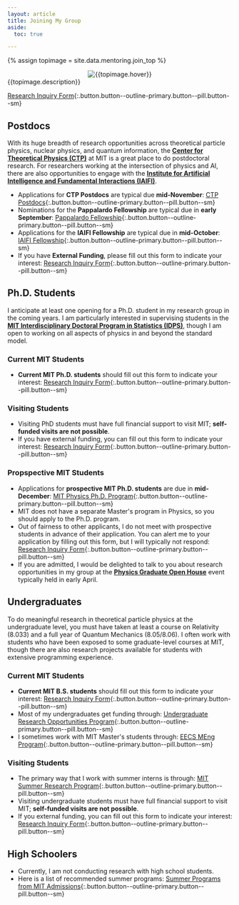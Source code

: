 ```yaml
---
layout: article
title: Joining My Group
aside:
  toc: true

---
```


{% assign topimage = site.data.mentoring.join_top %}
<center>
<img class="image-h image-h--xl rounded" src="{{topimage.image}}" title="{{topimage.hover}}"/>
</center>
{{topimage.description}} 

[Research Inquiry Form](https://forms.gle/dtDwGH8588dCHEfV8){:.button.button--outline-primary.button--pill.button--sm}

## Postdocs

With its huge breadth of research opportunities across theoretical particle physics, nuclear physics, and quantum information, the **[Center for Theoretical Physics (CTP)](http://ctp.mit.edu/)** at MIT is a great place to do postdoctoral research.  For researchers working at the intersection of physics and AI, there are also opportunities to engage with the **[Institute for Artificial Intelligence and Fundamental Interactions (IAIFI)]([http://iaifi.org/)**.

  * Applications for **CTP Postdocs** are typical due **mid-November**:  [CTP Postdocs](http://academicjobsonline.org/ajo/MIT/CTP/){:.button.button--outline-primary.button--pill.button--sm}
  * Nominations for the **Pappalardo Fellowship** are typical due in **early September**: [Pappalardo Fellowship](https://physics.mit.edu/research/pappalardo-fellowships-in-physics/){:.button.button--outline-primary.button--pill.button--sm}
  * Applications for the **IAIFI Fellowship** are typical due in **mid-October**:  [IAIFI Fellowship](https://iaifi.org/fellows.html){:.button.button--outline-primary.button--pill.button--sm}
  * If you have **External Funding**, please fill out this form to indicate your interest:  [Research Inquiry Form](https://forms.gle/dtDwGH8588dCHEfV8){:.button.button--outline-primary.button--pill.button--sm}

## Ph.D. Students

I anticipate at least one opening for a Ph.D. student in my research group in the coming years.  I am particularly interested in supervising students in the **[MIT Interdisciplinary Doctoral Program in Statistics (IDPS)](https://stat.mit.edu/academics/idps/idps-physics/)**, though I am open to working on all aspects of physics in and beyond the standard model. 

### Current MIT Students

  * **Current MIT Ph.D. students** should fill out this form to indicate your interest:  [Research Inquiry Form](https://forms.gle/dtDwGH8588dCHEfV8){:.button.button--outline-primary.button--pill.button--sm}
  
### Visiting Students

  * Visiting PhD students must have full financial support to visit MIT; **self-funded visits are not possible**.
  * If you have external funding, you can fill out this form to indicate your interest:  [Research Inquiry Form](https://forms.gle/dtDwGH8588dCHEfV8){:.button.button--outline-primary.button--pill.button--sm}

### Propspective MIT Students

  * Applications for **prospective MIT Ph.D. students** are due in **mid-December**: [MIT Physics Ph.D. Program](https://physics.mit.edu/academic-programs/graduate-students/graduate-admissions/){:.button.button--outline-primary.button--pill.button--sm}
  * MIT does not have a separate Master's program in Physics, so you should apply to the Ph.D. program.
  * Out of fairness to other applicants, I do not meet with prospective students in advance of their application.  You can alert me to your application by filling out this form, but I will typically not respond:  [Research Inquiry Form](https://forms.gle/dtDwGH8588dCHEfV8){:.button.button--outline-primary.button--pill.button--sm}
  * If you are admitted, I would be delighted to talk to you about research opportunities in my group at the **[Physics Graduate Open House](https://physics.mit.edu/openhouse/)** event typically held in early April.
  

## Undergraduates

To do meaningful research in theoretical particle physics at the undergraduate level, you must have taken at least a course on Relativity (8.033) and a full year of Quantum Mechanics (8.05/8.06).  I often work with students who have been exposed to some graduate-level courses at MIT, though there are also research projects available for students with extensive programming experience.

### Current MIT Students

  * **Current MIT B.S. students** should fill out this form to indicate your interest:  [Research Inquiry Form](https://forms.gle/dtDwGH8588dCHEfV8){:.button.button--outline-primary.button--pill.button--sm}
  * Most of my undergraduates get funding through: [Undergraduate Research Opportunities Program](http://web.mit.edu/UROP/){:.button.button--outline-primary.button--pill.button--sm}
  * I sometimes work with MIT Master's students through:  [EECS MEng Program](https://www.eecs.mit.edu/academics/undergraduate-programs/meng-program/){:.button.button--outline-primary.button--pill.button--sm}

### Visiting Students

  * The primary way that I work with summer interns is through: [MIT Summer Research Program](https://oge.mit.edu/graddiversity/msrp/){:.button.button--outline-primary.button--pill.button--sm}
  * Visiting undergraduate students must have full financial support to visit MIT; **self-funded visits are not possible**.
  * If you external funding, you can fill out this form to indicate your interest:  [Research Inquiry Form](https://forms.gle/dtDwGH8588dCHEfV8){:.button.button--outline-primary.button--pill.button--sm}

## High Schoolers

  * Currently, I am not conducting research with high school students.
  * Here is a list of recommended summer programs: [Summer Programs from MIT Admissions](https://mitadmissions.org/apply/prepare/summer/){:.button.button--outline-primary.button--pill.button--sm}
